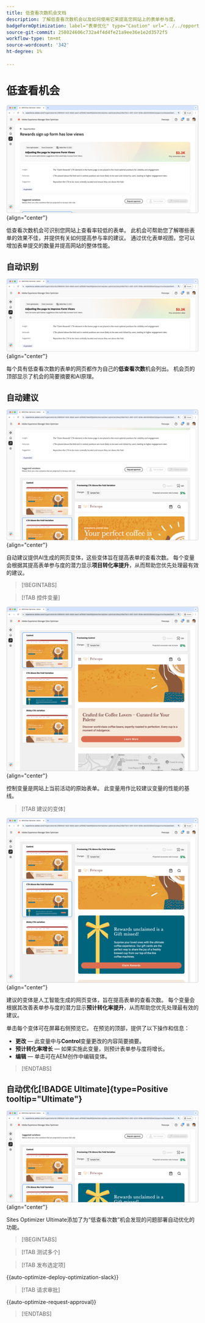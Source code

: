 ```yaml
---
title: 低查看次数机会文档
description: 了解低查看次数机会以及如何使用它来提高您网站上的表单参与度。
badgeFormOptimization: label="表单优化" type="Caution" url="../../opportunity-types/form-optimization.md" tooltip="表单优化"
source-git-commit: 258024606c732a4f4d4fe21a9ee36e1e2d3572f5
workflow-type: tm+mt
source-wordcount: '342'
ht-degree: 1%

---
```



# 低查看机会

![查看次数不多的机会](./assets/low-views/hero.png){align="center"}

低查看次数机会可识别您网站上查看率较低的表单。 此机会可帮助您了解哪些表单的效果不佳，并提供有关如何提高参与率的建议。 通过优化表单视图，您可以增加表单提交的数量并提高网站的整体性能。

## 自动识别

![自动识别低视图](./assets/low-views/auto-identify.png){align="center"}

每个具有低查看次数的表单的网页都作为自己的&#x200B;**低查看次数**&#x200B;机会列出。 机会页的顶部显示了机会的简要摘要和AI原理。

## 自动建议

![自动建议低查看次数](./assets/low-views/auto-suggest.png){align="center"}

自动建议提供AI生成的网页变体，这些变体旨在提高表单的查看次数。 每个变量会根据其提高表单参与度的潜力显示&#x200B;**项目转化率提升**，从而帮助您优先处理最有效的建议。

>[!BEGINTABS]

>[!TAB 控件变量]

![控件变量](./assets/low-views/control-variation.png){align="center"}

控制变量是网站上当前活动的原始表单。 此变量用作比较建议变量的性能的基线。

>[!TAB 建议的变体]

![建议的变体](./assets/low-views/suggested-variations.png){align="center"}

建议的变体是人工智能生成的网页变体，旨在提高表单的查看次数。 每个变量会根据其改善表单参与度的潜力显示&#x200B;**预计转化率提升**，从而帮助您优先处理最有效的建议。

单击每个变体可在屏幕右侧预览它。 在预览的顶部，提供了以下操作和信息：

* **更改** — 此变量中与&#x200B;**Control**&#x200B;变量更改的内容简要摘要。
* **预计转化率增长** — 如果实施此变量，则预计表单参与度将增长。
* **编辑** — 单击可在AEM创作中编辑变体。

>[!ENDTABS]

## 自动优化[!BADGE Ultimate]{type=Positive tooltip="Ultimate"}


![自动优化下层视图](./assets/low-views/auto-optimize.png){align="center"}

Sites Optimizer Ultimate添加了为“低查看次数”机会发现的问题部署自动优化的功能。

>[!BEGINTABS]

>[!TAB 测试多个]


>[!TAB 发布选定项]

{{auto-optimize-deploy-optimization-slack}}

>[!TAB 请求审批]

{{auto-optimize-request-approval}}

>[!ENDTABS]
